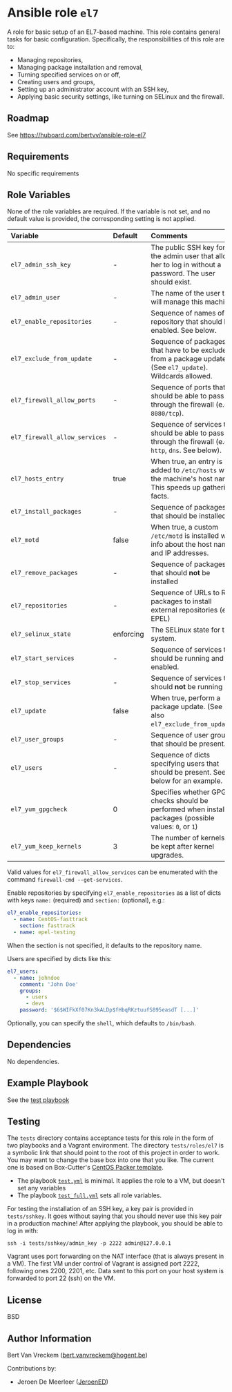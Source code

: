 # Ansible role `el7`

A role for basic setup of an EL7-based machine. This role contains general tasks for basic configuration. Specifically, the responsibilities of this role are to:

* Managing repositories,
* Managing package installation and removal,
* Turning specified services on or off,
* Creating users and groups,
* Setting up an administrator account with an SSH key,
* Applying basic security settings, like turning on SELinux and the firewall.

## Roadmap

See https://huboard.com/bertvv/ansible-role-el7

## Requirements

No specific requirements

## Role Variables

None of the role variables are required. If the variable is not set, and no default value is provided, the corresponding setting is not applied.

| Variable                      | Default   | Comments                                                                                                   |
| :---                          | :---      | :---                                                                                                       |
| `el7_admin_ssh_key`           | -         | The public SSH key for the admin user that allows her to log in without a password. The user should exist. |
| `el7_admin_user`              | -         | The name of the user that will manage this machine.                                                        |
| `el7_enable_repositories`     | -         | Sequence of names of the repository that should be enabled. See below.                                     |
| `el7_exclude_from_update`     | -         | Sequence of packages that have to be excluded from a package update (See `el7_update`). Wildcards allowed. |
| `el7_firewall_allow_ports`    | -         | Sequence of ports that should be able to pass through the firewall (e.g. `8080/tcp`).                      |
| `el7_firewall_allow_services` | -         | Sequence of services that should be able to pass through the firewall (e.g. `http`, `dns`. See below).     |
| `el7_hosts_entry`             | true      | When true, an entry is added to `/etc/hosts` with the machine's host name. This speeds up gathering facts. |
| `el7_install_packages`        | -         | Sequence of packages that should be installed.                                                             |
| `el7_motd`                    | false     | When true, a custom `/etc/motd` is installed with info about the host name and IP addresses.               |
| `el7_remove_packages`         | -         | Sequence of packages that should **not** be installed                                                      |
| `el7_repositories`            | -         | Sequence of URLs to RPM packages to install external repositories (e.g. EPEL)                              |
| `el7_selinux_state`           | enforcing | The SELinux state for the system.                                                                          |
| `el7_start_services`          | -         | Sequence of services that should be running and enabled.                                                   |
| `el7_stop_services`           | -         | Sequence of services that should **not** be running                                                        |
| `el7_update`                  | false     | When true, perform a package update. (See also `el7_exclude_from_update`).                                 |
| `el7_user_groups`             | -         | Sequence of user groups that should be present.                                                            |
| `el7_users`                   | -         | Sequence of dicts specifying users that should be present. See below for an example.                       |
| `el7_yum_gpgcheck`            | 0         | Specifies whether GPG checks should be performed when installing packages (possible values: `0`, or `1`)   |
| `el7_yum_keep_kernels`        | 3         | The number of kernels to be kept after kernel upgrades.                                                    |

Valid values for `el7_firewall_allow_services` can be enumerated with the command `firewall-cmd --get-services`.

Enable repositories by specifying `el7_enable_repositories` as a list of dicts with keys `name:` (required) and `section:` (optional), e.g.:

```Yaml
el7_enable_repositories:
  - name: CentOS-fasttrack
    section: fasttrack
  - name: epel-testing
```

When the section is not specified, it defaults to the repository name.

Users are specified by dicts like this:

```Yaml
el7_users:
  - name: johndoe
    comment: 'John Doe'
    groups:
      - users
      - devs
    password: '$6$WIFkXf07Kn3kALDp$fHbqRKztuufS895easdT [...]'
```

Optionally, you can specify the `shell`, which defaults to `/bin/bash`.

## Dependencies

No dependencies.

## Example Playbook

See the [test playbook](https://github.com/bertvv/ansible-role-el7/blob/master/tests/test_full.yml)

## Testing

The `tests` directory contains acceptance tests for this role in the form of two playbooks and a Vagrant environment. The directory `tests/roles/el7` is a symbolic link that should point to the root of this project in order to work. You may want to change the base box into one that you like. The current one is based on Box-Cutter's [CentOS Packer template](https://github.com/boxcutter/centos).

- The playbook [`test.yml`](tests/test.yml) is minimal. It applies the role to a VM, but doesn't set any variables
- The playbook [`test_full.yml`](tests/test_full.yml) sets all role variables.

For testing the installation of an SSH key, a key pair is provided in `tests/sshkey`. It goes without saying that you should never use this key pair in a production machine! After applying the playbook, you should be able to log in with:

```
ssh -i tests/sshkey/admin_key -p 2222 admin@127.0.0.1
```

Vagrant uses port forwarding on the NAT interface (that is always present in a VM). The first VM under control of Vagrant is assigned port 2222, following ones 2200, 2201, etc. Data sent to this port on your host system is forwarded to port 22 (ssh) on the VM.

## License

BSD

## Author Information

Bert Van Vreckem (bert.vanvreckem@hogent.be)

Contributions by:

- Jeroen De Meerleer ([JeroenED](https://github.com/JeroenED))
